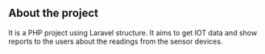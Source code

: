 

## About the project

It is a PHP project using Laravel structure. It aims to get IOT data and show reports to the users about the readings from the sensor devices.
